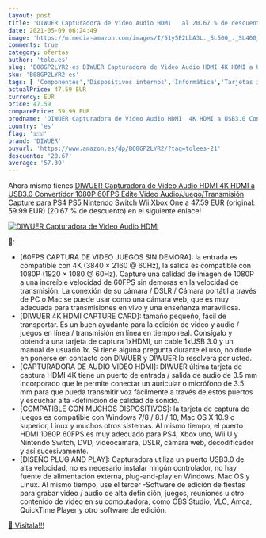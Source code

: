 ```yaml
---
layout: post
title: 'DIWUER Capturadora de Video Audio HDMI   al 20.67 % de descuento'
date: 2021-05-09 06:24:49
image: 'https://m.media-amazon.com/images/I/51y5E2LbA3L._SL500_._SL400_.jpg'
comments: true
category: ofertas
author: 'tole.es'
slug: 'B08GP2LYR2-es DIWUER Capturadora de Video Audio HDMI 4K HDMI a USB3.0...'
sku: 'B08GP2LYR2-es'
tags: [ 'Componentes','Dispositivos internos','Informática','Tarjetas internas de sintonización de TV y captura de vídeo','diwuer','nintendo','ps4','ps5','xbox', ]
actualPrice: 47.59 EUR
currency: EUR
price: 47.59
comparePrice: 59.99 EUR
prodname: 'DIWUER Capturadora de Video Audio HDMI  4K HDMI a USB3.0 Convertidor 1080P 60FPS  Edite Video Audio/Juego/Transmisión Capture para PS4 PS5  Nintendo Switch  Wii  Xbox One'
country: 'es'
flag: '🇪🇸'
brand: 'DIWUER'
buyurl: 'https://www.amazon.es/dp/B08GP2LYR2/?tag=tolees-21'
descuento: '20.67'
average: '57.39'
---
```


Ahora mismo tienes [DIWUER Capturadora de Video Audio HDMI  4K HDMI a USB3.0 Convertidor 1080P 60FPS  Edite Video Audio/Juego/Transmisión Capture para PS4 PS5  Nintendo Switch  Wii  Xbox One](https://www.amazon.es/dp/B08GP2LYR2/?tag=tolees-21) a 47.59 EUR (original: 59.99 EUR) (20.67 %  de descuento) en el siguiente enlace!

[![DIWUER Capturadora de Video Audio HDMI  ](https://m.media-amazon.com/images/I/51y5E2LbA3L._SL500_._SL400_.jpg)](https://www.amazon.es/dp/B08GP2LYR2/?tag=tolees-21)

🔎:

- [60FPS CAPTURA DE VIDEO JUEGOS SIN DEMORA]: la entrada es compatible con 4K (3840 × 2160 @ 60Hz), la salida es compatible con 1080P (1920 × 1080 @ 60Hz). Capture una calidad de imagen de 1080P a una increíble velocidad de 60FPS sin demoras en la velocidad de transmisión. La conexión de su cámara / DSLR / Cámara portátil a través de PC o Mac se puede usar como una cámara web, que es muy adecuada para transmisiones en vivo y una enseñanza maravillosa.
- [DIWUER 4K HDMI CAPTURE CARD]: tamaño pequeño, fácil de transportar. Es un buen ayudante para la edición de video y audio / juegos en línea / transmisión en línea en tiempo real. Consígalo y obtendrá una tarjeta de captura 1xHDMI, un cable 1xUSB 3.0 y un manual de usuario 1x. Si tiene alguna pregunta durante el uso, no dude en ponerse en contacto con DIWUER y DIWUER lo resolverá por usted.
- [CAPTURADORA DE AUDIO VIDEO HDMI]: DIWUER última tarjeta de captura HDMI 4K tiene un puerto de entrada / salida de audio de 3.5 mm incorporado que le permite conectar un auricular o micrófono de 3.5 mm para que pueda transmitir voz fácilmente a través de estos puertos y escuchar alta -definición de calidad de sonido.
- [COMPATIBLE CON MUCHOS DISPOSITIVOS]: la tarjeta de captura de juegos es compatible con Windows 7/8 / 8.1 / 10, Mac OS X 10.9 o superior, Linux y muchos otros sistemas. Al mismo tiempo, el puerto HDMI 1080P 60FPS es muy adecuado para PS4, Xbox uno, Wii U y Nintendo Switch, DVD, videocámara, DSLR, cámara web, decodificador y así sucesivamente.
- [DISEÑO PLUG AND PLAY]: Capturadora utiliza un puerto USB3.0 de alta velocidad, no es necesario instalar ningún controlador, no hay fuente de alimentación externa, plug-and-play en Windows, Mac OS y Linux. Al mismo tiempo, use el tercer -Software de edición de fiestas para grabar video / audio de alta definición, juegos, reuniones u otro contenido de video en su computadora, como OBS Studio, VLC, Amca, QuickTime Player y otro software de edición.

[🛒 Visítala!!!](https://www.amazon.es/dp/B08GP2LYR2/?tag=tolees-21)
